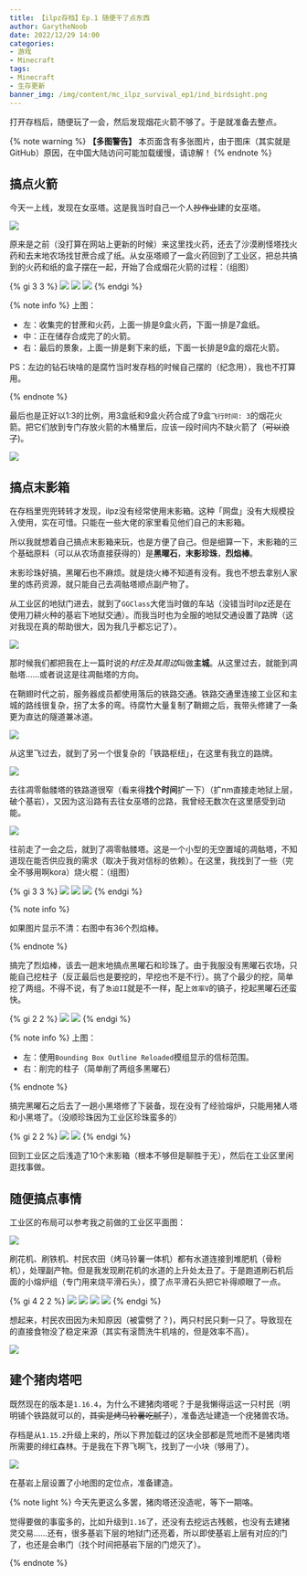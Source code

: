 ```yaml
---
title: 【ilpz存档】Ep.1 随便干了点东西
author: GarytheNoob
date: 2022/12/29 14:00
categories:
- 游戏
- Minecraft
tags:
- Minecraft
- 生存更新
banner_img: /img/content/mc_ilpz_survival_ep1/ind_birdsight.png
---
```


打开存档后，随便玩了一会，然后发现烟花火箭不够了。于是就准备去整点。

<!-- more -->

{% note warning %}
**【多图警告】** 本页面含有多张图片，由于图床（其实就是GitHub）原因，在中国大陆访问可能加载缓慢，请谅解！
{% endnote %}

## 搞点火箭

今天一上线，发现在女巫塔。这是我当时自己一个人~~抄作业~~建的女巫塔。

![](/img/content/mc_ilpz_survival_ep1/witch_farm0.png)

原来是之前（没打算在网站上更新的时候）来这里找火药，还去了沙漠刷怪塔找火药和去末地农场找甘蔗合成了纸。从女巫塔顺了一盒火药回到了工业区，把总共搞到的火药和纸的盒子摆在一起，开始了合成烟花火箭的过程：（组图）

{% gi 3 3 %}
  ![](/img/content/mc_ilpz_survival_ep1/gunpowd_ppr_sb.png)
  ![](/img/content/mc_ilpz_survival_ep1/crafted_fireworks.png)
  ![](/img/content/mc_ilpz_survival_ep1/done_fireworks.png)
{% endgi %}

{% note info %}
上图：

- 左：收集完的甘蔗和火药，上面一排是9盒火药，下面一排是7盒纸。
- 中：正在储存合成完了的火箭。
- 右：最后的景象，上面一排是剩下来的纸，下面一长排是9盒的烟花火箭。

PS：左边的钻石块啥的是腐竹当时发存档的时候自己摆的（纪念用），我也不打算用。

{% endnote %}

最后也是正好以1:3的比例，用3盒纸和9盒火药合成了9盒`飞行时间: 3`的烟花火箭。把它们放到专门存放火箭的木桶里后，应该一段时间内不缺火箭了（~~可以浪了~~)。

![](/img/content/mc_ilpz_survival_ep1/stored_fireworks.png)

## 搞点末影箱

在存档里兜兜转转才发现，ilpz没有经常使用末影箱。这种「网盘」没有大规模投入使用，实在可惜。只能在一些大佬的家里看见他们自己的末影箱。

所以我就想着自己搞点末影箱来玩，也是方便了自己。但是细算一下，末影箱的三个基础原料（可以从农场直接获得的）是**黑曜石**，**末影珍珠**，**烈焰棒**。

末影珍珠好搞，黑曜石也不麻烦。就是烧火棒不知道有没有。我也不想去拿别人家里的炼药资源，就只能自己去凋骷塔顺点副产物了。

从工业区的地狱门进去，就到了`GGClass`大佬当时做的车站（没错当时ilpz还是在使用刀耕火种的基岩下地狱交通）。而我当时也为全服的地狱交通设置了路牌（这对我现在真的帮助很大，因为我几乎都忘记了）。

![](/img/content/mc_ilpz_survival_ep1/ind_sign.png)

那时候我们都把我在上一篇时说的*村庄及其周边*叫做**主城**。从这里过去，就能到凋骷塔……或者说这是往凋骷塔的方向。

在鞘翅时代之前，服务器成员都使用落后的铁路交通。铁路交通里连接工业区和主城的路线很复杂，拐了太多的弯。待腐竹大量复制了鞘翅之后，我带头修建了一条更为直达的隧道兼冰道。

![](/img/content/mc_ilpz_survival_ep1/ice_lane.png)

从这里飞过去，就到了另一个很复杂的「铁路枢纽」，在这里有我立的路牌。

![](/img/content/mc_ilpz_survival_ep1/nether_sign.png)

去往凋零骷髅塔的铁路道很窄（看来得**找个时间**扩一下）（扩nm直接走地狱上层，破个基岩），又因为这沿路有去往女巫塔的岔路，我曾经无数次在这里感受到动能。

![](/img/content/mc_ilpz_survival_ep1/railway_ws_farm.png)

往前走了一会之后，就到了凋零骷髅塔。这是一个小型的无空置域的凋骷塔，不知道现在能否供应我的需求（取决于我对信标的依赖）。在这里，我找到了一些（完全不够用啊kora）烧火棍：（组图）

{% gi 3 3 %}
  ![](/img/content/mc_ilpz_survival_ep1/wit_ske_farm.png)
  ![](/img/content/mc_ilpz_survival_ep1/wit_ske_farm2.png)
  ![](/img/content/mc_ilpz_survival_ep1/blaze_rod_found.png)
{% endgi %}

{% note info %}

如果图片显示不清：右图中有36个烈焰棒。

{% endnote %}

搞完了烈焰棒，该去一趟末地搞点黑曜石和珍珠了。由于我服没有黑曜石农场，只能自己挖柱子（反正最后也是要挖的，早挖也不是不行）。挑了个最少的挖，简单挖了两组。不得不说，有了`急迫II`就是不一样，配上`效率V`的镐子，挖起黑曜石还蛮快。

{% gi 2 2 %}
  ![](/img/content/mc_ilpz_survival_ep1/beacon_range.png)
  ![](/img/content/mc_ilpz_survival_ep1/cut_pillar.png)
{% endgi %}

{% note info %}
上图：

- 左：使用`Bounding Box Outline Reloaded`模组显示的信标范围。
- 右：削完的柱子（简单削了两组多黑曜石）

{% endnote %}

搞完黑曜石之后去了一趟小黑塔修了下装备，现在没有了经验熔炉，只能用猪人塔和小黑塔了。（没顺珍珠因为工业区珍珠蛮多的）

{% gi 2 2 %}
  ![](/img/content/mc_ilpz_survival_ep1/endman_farm.png)
  ![](/img/content/mc_ilpz_survival_ep1/back.png)
{% endgi %}

回到工业区之后浅造了10个末影箱（根本不够但是聊胜于无），然后在工业区里闲逛找事做。

## 随便搞点事情

工业区的布局可以参考我之前做的工业区平面图：

![](/img/content/mc_ilpz_survival_ep1/map_guide.png)

刷花机、刷铁机、村民农田（烤马铃薯一体机）都有水道连接到堆肥机（骨粉机），处理副产物。但是我发现刷花机的水道的上升处太丑了。于是跑道刷石机后面的小熔炉组（专门用来烧平滑石头），摸了点平滑石头把它补得顺眼了一点。

{% gi 4 2 2 %}
  ![](/img/content/mc_ilpz_survival_ep1/ugly_tube.png)
  ![](/img/content/mc_ilpz_survival_ep1/stone_farm.png)
  ![](/img/content/mc_ilpz_survival_ep1/stone_chest.png)
  ![](/img/content/mc_ilpz_survival_ep1/better_tube.png)
{% endgi %}

想起来，村民农田因为未知原因（被雷劈了？)，两只村民只剩一只了。导致现在的直接食物没了稳定来源（其实有滚筒洗牛机啥的，但是效率不高）。

![](/img/content/mc_ilpz_survival_ep1/vil_farm.png)

## 建个猪肉塔吧

既然现在的版本是`1.16.4`，为什么不建猪肉塔呢？于是我懒得运这一只村民（明明铺个铁路就可以的，~~其实是烤马铃薯吃腻了~~），准备选址建造一个疣猪兽农场。

存档是从`1.15.2`升级上来的，所以下界加载过的区块全部都是荒地而不是猪肉塔所需要的绯红森林。于是我在下界飞啊飞，找到了一小块（够用了）。

![](/img/content/mc_ilpz_survival_ep1/red_forest.png)

在基岩上层设置了小地图的定位点，准备建造。

{% note light %}
今天先更这么多罢，猪肉塔还没造呢，等下一期咯。

觉得要做的事蛮多的，比如升级到`1.16`了，还没有去挖远古残骸，也没有去建猪灵交易……还有，很多基岩下层的地狱门还亮着，所以即使基岩上层有对应的门了，也还是会串门（找个时间把基岩下层的门熄灭了）。

{% endnote %}